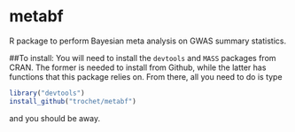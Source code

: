 # metabf
R package to perform Bayesian meta analysis on GWAS summary statistics.

##To install:
You will need to install the `devtools` and `MASS` packages from CRAN. The former is needed to install from Github, while the latter has functions that this package relies on. From there, all you need to do is type
```R
library("devtools")
install_github("trochet/metabf")
```
and you should be away.
